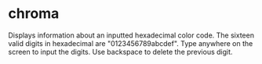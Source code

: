 # chroma
Displays information about an inputted hexadecimal color code.
The sixteen valid digits in hexadecimal are "0123456789abcdef".
Type anywhere on the screen to input the digits.
Use backspace to delete the previous digit.
